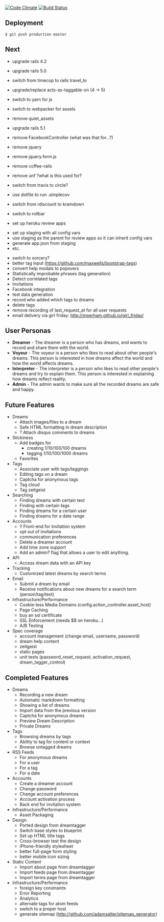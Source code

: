 [![Code Climate](https://codeclimate.com/github/subakva/niarevo.png)](https://codeclimate.com/github/subakva/niarevo)
[![Build Status](https://travis-ci.org/subakva/niarevo.png)](https://travis-ci.org/subakva/niarevo)

Deployment
----

    $ git push production master

Next
----

* upgrade rails 4.2
* upgrade rails 5.0
* switch from timecop to rails travel_to
* upgrade/replace acts-as-taggable-on (4 -> 5)
* switch to yarn for js
* switch to webpacker for assets
* remove quiet_assets
* upgrade rails 5.1

* remove FacebookController (what was that for...?)
* remove jquery
* remove jquery.form.js
* remove coffee-rails
* remove unf ?what is this used for?
* switch from travis to circle?
* use dotfile to run .simplecov
* switch from rdiscount to kramdown
* switch to rollbar

* set up heroku review apps
 - set up staging with all config vars
 - use staging as the parent for review apps so it can inherit config vars
 - generate app.json from staging
 - etc.

* switch to sorcery?
* better tag input (https://github.com/maxwells/bootstrap-tags)
* convert help modals to popovers
* Statistically improbable phrases (tag generation)
* Detect correlated tags
* Invitations
* Facebook integration
* test data generation
* record who added which tags to dreams
* delete tags
* remove recording of last_request_at for all user requests
* email delivery via girl friday: http://mperham.github.io/girl_friday/

## User Personas ##

  * __Dreamer__ - The dreamer is a person who has dreams, and wants to record and share them with the world.
  * __Voyeur__ - The voyeur is a person who likes to read about other people's dreams. This person is interested in how dreams affect the world and how the world affects dreams.
  * __Interpreter__ - The interpreter is a person who likes to read other people's dreams and try to explain them. This person is interested in explaining how dreams reflect reality.
  * __Admin__ - The admin wants to make sure all the recorded dreams are safe and happy.

## Future Features ##

  * Dreams
    * Attach images/files to a dream
    * Safe HTML formatting in dream description
    * ? Attach disqus comments to dreams
  * Stickiness
    * Add badges for
      * creating 1/10/100/100 dreams
      * tagging 1/10/100/1000 dreams
    * Favorites
  * Tags
    * Associate user with tags/taggings
    * Editing tags on a dream
    * Captcha for anonymous tags
    * Tag cloud
    * Tag zeitgeist
  * Searching
    * Finding dreams with certain text
    * Finding with certain tags
    * Finding dreams for a certain user
    * Finding dreams for a date range
  * Accounts
    * !! Front-end for invitation system
    * opt out of invitations
    * communication preferences
    * Delete a dreamer account
    * Add time zone support
    * Add an admin? flag that allows a user to edit anything.
  * API
    * Access dream data with an API key
  * Tracking
    * Customized latest dreams by search terms
  * Email
    * Submit a dream by email
    * Receive notifications about new dreams for a search term (person/tag/text)
  * Infrastructure/Performance
    * Cookie-less Media Domains (config.action_controller.asset_host)
    * Page Caching
    * buy an ssl certificate
    * SSL Enforcement (needs $$ on heroku...)
    * A/B Testing
  * Spec coverage
    * account management (change email, username, password)
    * dream help content
    * zeitgeist
    * static pages
    * unit tests (password_reset_request, activation_request, dream_tagger_control)

## Completed Features ##

  * Dreams
    * Recording a new dream
    * Automatic markdown formatting
    * Showing a list of dreams
    * Import data from the previous version
    * Captcha for anonymous dreams
    * Preview Dream Description
    * Private Dreams
  * Tags
    * Browsing dreams by tags
    * Ability to tag for content or context
    * Browse untagged dreams
  * RSS Feeds
    * For anonymous dreams
    * For a user
    * For a tag
    * For a date
  * Accounts
    * Create a dreamer account
    * Change password
    * Change account preferences
    * Account activation process
    * Back end for invitation system
  * Infrastructure/Performance
    * Asset Packaging
  * Design
    * Ported design from dreamtagger
    * Switch base styles to blueprint
    * Set up HTML title tags
    * Cross-browser test the design
    * iPhone-friendly stylesheet
    * better full-page form styling
    * better mobile icon sizing
  * Static Content
    * Import about page from dreamtagger
    * Import feeds page from dreamtagger
    * Import terms page from dreamtagger
  * Infrastructure/Performance
    * foreign key constraints
    * Error Reporting
    * Analytics
    * alternate tags for atom feeds
    * switch to a proper host
    * generate sitemap (http://github.com/adamsalter/sitemap_generator)
